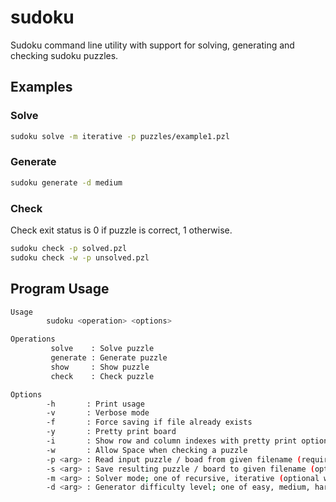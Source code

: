 # sudoku
Sudoku command line utility with support for solving, generating and checking sudoku puzzles.

## Examples
### Solve
```bash
sudoku solve -m iterative -p puzzles/example1.pzl
```

### Generate
```bash
sudoku generate -d medium
```

### Check
Check exit status is 0 if puzzle is correct, 1 otherwise.
```bash
sudoku check -p solved.pzl
sudoku check -w -p unsolved.pzl
```

## Program Usage
```bash
Usage
        sudoku <operation> <options>

Operations
         solve    : Solve puzzle
         generate : Generate puzzle
         show     : Show puzzle
         check    : Check puzzle

Options
        -h       : Print usage
        -v       : Verbose mode
        -f       : Force saving if file already exists
        -y       : Pretty print board
        -i       : Show row and column indexes with pretty print option
        -w       : Allow Space when checking a puzzle
        -p <arg> : Read input puzzle / boad from given filename (required by solve and show)
        -s <arg> : Save resulting puzzle / board to given filename (optional with solve and generate)
        -m <arg> : Solver mode; one of recursive, iterative (optional with solve, default=recursive)
        -d <arg> : Generator difficulty level; one of easy, medium, hard, expert (optional with generate, default=easy)
```
